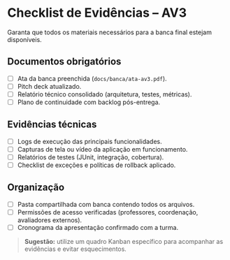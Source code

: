 # Checklist de Evidências – AV3

Garanta que todos os materiais necessários para a banca final estejam disponíveis.

## Documentos obrigatórios

- [ ] Ata da banca preenchida (`docs/banca/ata-av3.pdf`).
- [ ] Pitch deck atualizado.
- [ ] Relatório técnico consolidado (arquitetura, testes, métricas).
- [ ] Plano de continuidade com backlog pós-entrega.

## Evidências técnicas

- [ ] Logs de execução das principais funcionalidades.
- [ ] Capturas de tela ou vídeo da aplicação em funcionamento.
- [ ] Relatórios de testes (JUnit, integração, cobertura).
- [ ] Checklist de exceções e políticas de rollback aplicado.

## Organização

- [ ] Pasta compartilhada com banca contendo todos os arquivos.
- [ ] Permissões de acesso verificadas (professores, coordenação, avaliadores externos).
- [ ] Cronograma da apresentação confirmado com a turma.

> **Sugestão:** utilize um quadro Kanban específico para acompanhar as evidências e evitar esquecimentos.
